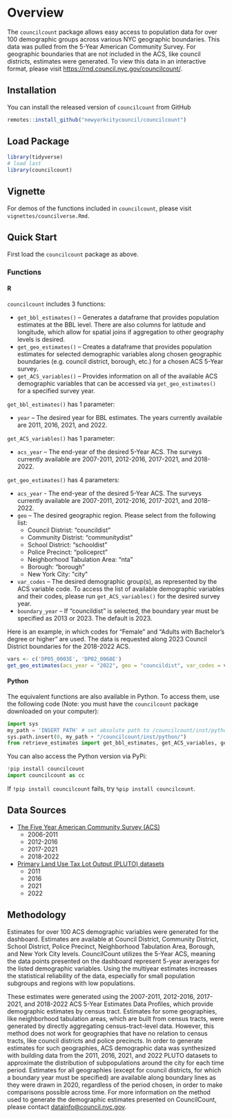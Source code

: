 
<!-- README.md is generated from README.Rmd. Please edit that file -->

# Overview

The `councilcount` package allows easy access to population data for
over 100 demographic groups across various NYC geographic boundaries.
This data was pulled from the 5-Year American Community
Survey. For geographic boundaries that are not included in the ACS, like
council districts, estimates were generated. To view this data in an interactive format, 
please visit https://rnd.council.nyc.gov/councilcount/. 

## Installation

You can install the released version of `councilcount` from GitHub

``` r
remotes::install_github("newyorkcitycouncil/councilcount")
```

## Load Package

``` r
library(tidyverse)
# load last
library(councilcount)
```

## Vignette

For demos of the functions included in `councilcount`, please visit
`vignettes/councilverse.Rmd`.

## Quick Start

First load the `councilcount` package as above.

### Functions

#### R

`councilcount` includes 3 functions:

* `get_bbl_estimates()` – Generates a dataframe that provides population
estimates at the BBL level. There are also columns for latitude and longitude, which allow for
spatial joins if aggregation to other geography levels is desired.
* `get_geo_estimates()` – Creates a dataframe that provides population estimates for selected
demographic variables along chosen geographic boundaries (e.g. council
district, borough, etc.) for a chosen ACS 5-Year survey.
* `get_ACS_variables()` – Provides information on all of the available ACS demographic variables that can be
accessed via `get_geo_estimates()` for a specified survey year.

`get_bbl_estimates()` has 1 parameter:

* `year` – The desired year for BBL estimates. The years currently available are 2011, 2016, 2021, and 2022. 

`get_ACS_variables()` has 1 parameter:

* `acs_year` – The end-year of the desired 5-Year ACS. The surveys currently available are 2007-2011, 2012-2016, 2017-2021, and 2018-2022. 

`get_geo_estimates()` has 4 parameters:

* `acs_year` - The end-year of the desired 5-Year ACS. The surveys currently available are 2007-2011, 2012-2016, 2017-2021, and 2018-2022. 
* `geo` – The desired geographic region. Please select from the following
list:
   * Council Distrist: “councildist”
   * Community Distrist: “communitydist”
   * School District: “schooldist”
   * Police Precinct: “policeprct”
   * Neighborhood Tabulation Area: “nta”
   * Borough: “borough”
   * New York City: "city"
* `var_codes` – The desired demographic group(s), as represented
by the ACS variable code. To access the list of available demographic
variables and their codes, please run `get_ACS_variables()` for the desired survey year.
* `boundary_year` – If “councildist” is selected, the boundary year must
be specified as 2013 or 2023. The default is 2023.

Here is an example, in which codes for “Female” and “Adults with
Bachelor’s degree or higher” are used. The data is requested along 2023
Council District boundaries for the 2018-2022 ACS.

``` r
vars <- c('DP05_0003E', 'DP02_0068E')
get_geo_estimates(acs_year = "2022", geo = "councildist", var_codes = vars, boundary_year = "2023") 
```

#### Python

The equivalent functions are also available in Python. To access them,
use the following code (Note: you must have the `councilcount` package downloaded on your computer):

``` python
import sys
my_path = 'INSERT PATH' # set absolute path to /councilcount/inst/python location (example: '/Users/jsmith/Desktop)
sys.path.insert(0, my_path + "/councilcount/inst/python/")
from retrieve_estimates import get_bbl_estimates, get_ACS_variables, get_geo_estimates
```

You can also access the Python version via PyPi:

``` python
!pip install councilcount
import councilcount as cc
```

If ```!pip install councilcount``` fails, try ```%pip install councilcount```.

## Data Sources 

* [The Five Year American Community Survey (ACS)](https://www.census.gov/data/developers/data-sets/acs-5year.html)
  * 2006-2011
  * 2012-2016
  * 2017-2021
  * 2018-2022
* [Primary Land Use Tax Lot Output (PLUTO) datasets](https://www.nyc.gov/site/planning/data-maps/open-data/dwn-pluto-mappluto.page)
  * 2011
  * 2016
  * 2021
  * 2022  

## Methodology 

Estimates for over 100 ACS demographic variables were generated for the dashboard. Estimates are available at Council District, Community District, School District, Police Precinct, Neighborhood Tabulation Area, Borough, and New York City levels. CouncilCount utilizes the 5-Year ACS, meaning the data points presented on the dashboard represent 5-year averages for the listed demographic variables. Using the multiyear estimates increases the statistical reliability of the data, especially for small population subgroups and regions with low populations. 

These estimates were generated using the 2007-2011, 2012-2016, 2017-2021, and 2018-2022 ACS 5-Year Estimates Data Profiles, which provide demographic estimates by census tract. Estimates for some geographies, like neighborhood tabulation areas, which are built from census tracts, were generated by directly aggregating census-tract-level data. However, this method does not work for geographies that have no relation to census tracts, like council districts and police precincts. In order to generate estimates for such geographies, ACS demographic data was synthesized with building data from the 2011, 2016, 2021, and 2022 PLUTO datasets to approximate the distribution of subpopulations around the city for each time period. Estimates for all geographies (except for council districts, for which a boundary year must be specified) are available along boundary lines as they were drawn in 2020, regardless of the period chosen, in order to make comparisons possible across time. For more information on the method used to generate the demographic estimates presented on CouncilCount, please contact datainfo@council.nyc.gov.

